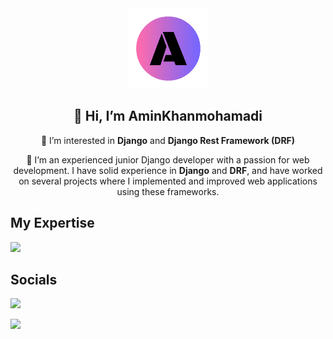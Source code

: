 <div align='center'>
  <img src='./logo1.png' alt='logo'  />
  <h2>👋 Hi, I’m <strong>AminKhanmohamadi</strong></h2>
  <p>👀 I’m interested in <strong>Django</strong> and <strong>Django Rest Framework (DRF)</strong></p>
  <p>🌱 I’m an experienced junior Django developer with a passion for web development. I have solid experience in <strong>Django</strong> and <strong>DRF</strong>, and have worked on several projects where I implemented and improved web applications using these frameworks.   </p>
</div>
<p align="center">
  <h2>My Expertise</h2>
  <a href="https://skillicons.dev">
    <img src="https://skillicons.dev/icons?i=py,django,git,github,docker,postgres,pycharm,jquery,linux,html,bootstrap,js&perline=6" />
  </a>
</p>
<h2 dir='auto'>Socials</h2>
<a href="https://instagram.com/amin__khm" rel="nofollow"><img src='https://img.shields.io/badge/Instagram-E4405F?style=for-the-badge&logo=instagram&logoColor=white'  />
  
<a href="https://www.linkedin.com/in/amin-khanmohammadi-60790a2b5" rel="nofollow"><img src='https://img.shields.io/badge/LinkedIn-0077B5?style=for-the-badge&logo=linkedin&logoColor=white'  />
